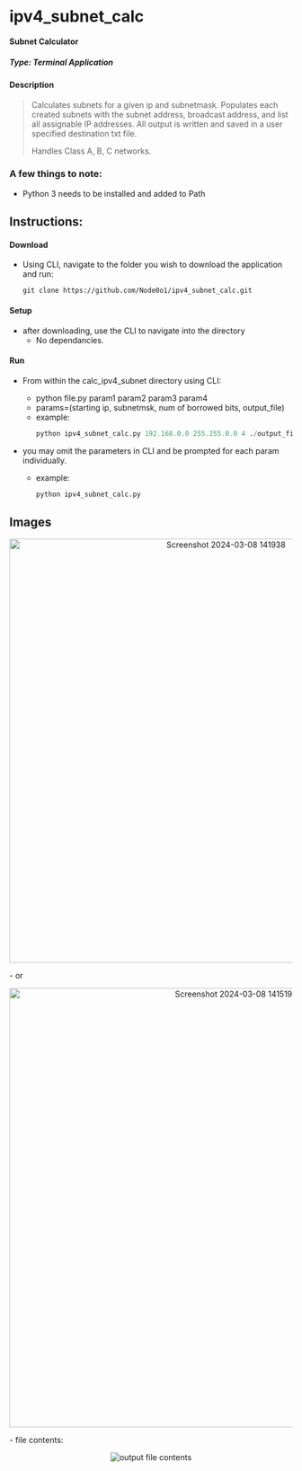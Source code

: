 # ipv4_subnet_calc
**Subnet Calculator**
##### *Type: Terminal Application*

#### Description
> Calculates subnets for a given ip and subnetmask.
> Populates each created subnets with the subnet address, broadcast address, and list all assignable IP addresses.
> All output is written and saved in a user specified destination txt file.
>
> Handles Class A, B, C networks.

### A few things to note:
- Python 3 needs to be installed and added to Path

## **Instructions:**
#### **Download**
- Using CLI, navigate to the folder you wish to download the application and run:
  ```console
  git clone https://github.com/Node0o1/ipv4_subnet_calc.git
  ```

#### **Setup**
- after downloading, use the CLI to navigate into the directory
  - No dependancies.

#### **Run**
  - From within the calc_ipv4_subnet directory using CLI:
    - python file.py param1 param2 param3 param4
    - params=(starting ip, subnetmsk, num of borrowed bits, output_file)
    - example: 
      ```py
      python ipv4_subnet_calc.py 192.168.0.0 255.255.0.0 4 ./output_file.txt
      ```

  - you may omit the parameters in CLI and be prompted for each param individually.
    - example:
      ```py
      python ipv4_subnet_calc.py
      ```
## **Images**
<p align="center">
  <img width="755" alt="Screenshot 2024-03-08 141938" src="https://github.com/Node0o1/ipv4_subnet_calc/assets/157242958/206cee88-0c63-4ef3-b915-17831997da90">
</p>
- or
<p align="center">
  <img width="782" alt="Screenshot 2024-03-08 141519" src="https://github.com/Node0o1/ipv4_subnet_calc/assets/157242958/267694fc-77d2-4a25-a675-d1143337d765">
</p>
- file contents:
<p align="center">
  <img alt="output file contents" src="https://github.com/Node0o1/ipv4_subnet_calc/assets/157242958/0fe9acd7-521c-4bd6-8c9e-545de82c42ee">
</p>

